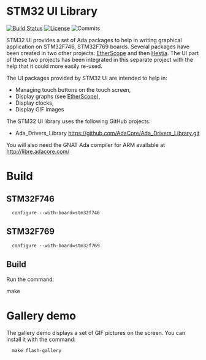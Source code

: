 # STM32 UI Library

[![Build Status](https://img.shields.io/jenkins/s/http/jenkins.vacs.fr/etherscope.svg)](http://jenkins.vacs.fr/job/etherscope/)
[![License](http://img.shields.io/badge/license-APACHE2-blue.svg)](LICENSE)
![Commits](https://img.shields.io/github/commits-since/stcarrez/stm32-ui/1.0.0.svg)

STM32 UI provides a set of Ada packages to help in writing graphical
application on STM32F746, STM32F769 boards.  Several packages have
been created in two other projects: [EtherScope](https://github.com/stcarrez/etherscope.git)
and then [Hestia](https://github.com/stcarrez/hestia.git).
The UI part of these two projects has been integrated in this separate
project with the help that it could more easily re-used.

The UI packages provided by STM32 UI are intended to help in:

* Managing touch buttons on the touch screen,
* Display graphs (see [EtherScope](https://github.com/stcarrez/etherscope.git)),
* Display clocks,
* Display GIF images

The STM32 UI library uses the following GitHub projects:

* Ada_Drivers_Library   https://github.com/AdaCore/Ada_Drivers_Library.git

You will also need the GNAT Ada compiler for ARM available at http://libre.adacore.com/

# Build

## STM32F746

```shell
  configure --with-board=stm32f746
```

## STM32F769

```shell
  configure --with-board=stm32f769
```

## Build

Run the command:

  make

# Gallery demo

The gallery demo displays a set of GIF pictures on the screen.
You can install it with the command:

```shell
  make flash-gallery
```
